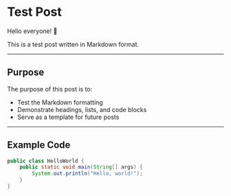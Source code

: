 # Test Post

Hello everyone! 👋

This is a test post written in Markdown format.

---

## Purpose

The purpose of this post is to:
- Test the Markdown formatting
- Demonstrate headings, lists, and code blocks
- Serve as a template for future posts

---

## Example Code

```java
public class HelloWorld {
    public static void main(String[] args) {
        System.out.println("Hello, world!");
    }
}
```